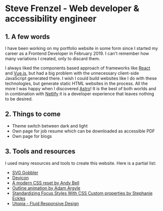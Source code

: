 # Steve Frenzel - Web developer & accessibility engineer

## 1. A few words

I have been working on my portfolio website in some form since I started my career as a Frontend Developer in February 2019. I can't remember how many variations I created, only to discard them.

I always liked the components based approach of frameworks like [React](https://react.dev/) and [Vue.js](https://vuejs.org/), but had a big problem with the unnecessary client-side JavaScript generated there. I wish I could build websites like I do with these technologies, but generate static HTML websites in the process. All the more I was happy when I discovered [Astro](https://astro.build/)! It is the best of both worlds and in combination with [Netlify](https://www.netlify.com/) it is a developer experience that leaves nothing to be desired.

## 2. Things to come

- Theme switch between dark and light
- Own page for job resume which can be downloaded as accessible PDF
- Own page for blogs

## 3. Tools and resources

I used many resources and tools to create this website. Here is a partial list:

- [SVG Gobbler](https://www.svggobbler.com/)
- [Devicon](https://devicon.dev/)
- [A modern CSS reset by Andy Bell](https://andy-bell.co.uk/a-modern-css-reset/)
- [Outline animation by Adam Argyle](https://codepen.io/argyleink/pen/JjEzeLp)
- [Standardizing Focus Styles With CSS Custom properties by Stephanie Eckles](https://css-tricks.com/standardizing-focus-styles-with-css-custom-properties/)
- [Utopia - Fluid Responsive Design](https://utopia.fyi/)
